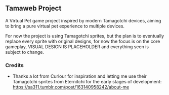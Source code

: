 ## Tamaweb Project
A Virtual Pet game project inspired by modern Tamagotchi devices, aiming to bring a pure virtual pet experience to multiple devices.

For now the project is using Tamagotchi sprites, but the plan is to eventually replace every sprite with original designs, for now the focus is on the core gameplay, VISUAL DESIGN IS PLACEHOLDER and everything seen is subject to change.

### Credits
- Thanks a lot from Curlour for inspiration and letting me use their Tamagotchi sprites from Eternitchi for the early stages of development: https://sa311.tumblr.com/post/163140958242/about-me
